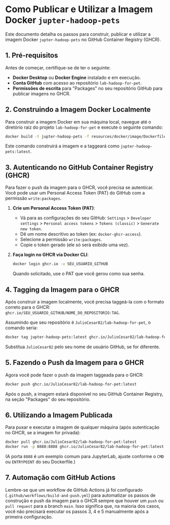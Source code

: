 # Como Publicar e Utilizar a Imagem Docker `jupter-hadoop-pets`

Este documento detalha os passos para construir, publicar e utilizar a imagem Docker `jupter-hadoop-pets` no GitHub Container Registry (GHCR).

## 1. Pré-requisitos

Antes de começar, certifique-se de ter o seguinte:

*   **Docker Desktop** ou **Docker Engine** instalado e em execução.
*   **Conta GitHub** com acesso ao repositório `lab-hadoop-for-pet`.
*   **Permissões de escrita** para "Packages" no seu repositório GitHub para publicar imagens no GHCR.

## 2. Construindo a Imagem Docker Localmente

Para construir a imagem Docker em sua máquina local, navegue até o diretório raiz do projeto `lab-hadoop-for-pet` e execute o seguinte comando:

```bash
docker build -t jupter-hadoop-pets -f resources/docker/image/Dockerfile .
```

Este comando construirá a imagem e a taggeará como `jupter-hadoop-pets:latest`.

## 3. Autenticando no GitHub Container Registry (GHCR)

Para fazer o push da imagem para o GHCR, você precisa se autenticar. Você pode usar um Personal Access Token (PAT) do GitHub com a permissão `write:packages`.

1.  **Crie um Personal Access Token (PAT)**:
    *   Vá para as configurações do seu GitHub: `Settings` > `Developer settings` > `Personal access tokens` > `Tokens (classic)` > `Generate new token`.
    *   Dê um nome descritivo ao token (ex: `docker-ghcr-access`).
    *   Selecione a permissão `write:packages`.
    *   Copie o token gerado (ele só será exibido uma vez).

2.  **Faça login no GHCR via Docker CLI**:

    ```bash
    docker login ghcr.io -u SEU_USUARIO_GITHUB
    ```
    Quando solicitado, use o PAT que você gerou como sua senha.

## 4. Tagging da Imagem para o GHCR

Após construir a imagem localmente, você precisa taggeá-la com o formato correto para o GHCR: `ghcr.io/SEU_USUARIO_GITHUB/NOME_DO_REPOSITORIO:TAG`.

Assumindo que seu repositório é `JulioCesar82/lab-hadoop-for-pet`, o comando seria:

```bash
docker tag jupter-hadoop-pets:latest ghcr.io/JulioCesar82/lab-hadoop-for-pet:latest
```
Substitua `JulioCesar82` pelo seu nome de usuário GitHub, se for diferente.

## 5. Fazendo o Push da Imagem para o GHCR

Agora você pode fazer o push da imagem taggeada para o GHCR:

```bash
docker push ghcr.io/JulioCesar82/lab-hadoop-for-pet:latest
```

Após o push, a imagem estará disponível no seu GitHub Container Registry, na seção "Packages" do seu repositório.

## 6. Utilizando a Imagem Publicada

Para puxar e executar a imagem de qualquer máquina (após autenticação no GHCR, se a imagem for privada):

```bash
docker pull ghcr.io/JulioCesar82/lab-hadoop-for-pet:latest
docker run -p 8888:8888 ghcr.io/JulioCesar82/lab-hadoop-for-pet:latest
```
(A porta `8888` é um exemplo comum para JupyterLab, ajuste conforme o `CMD` ou `ENTRYPOINT` do seu Dockerfile.)

## 7. Automação com GitHub Actions

Lembre-se que um workflow de GitHub Actions já foi configurado (`.github/workflows/build-and-push.yml`) para automatizar os passos de construção e push da imagem para o GHCR sempre que houver um `push` ou `pull request` para a branch `main`. Isso significa que, na maioria dos casos, você não precisará executar os passos 3, 4 e 5 manualmente após a primeira configuração.
